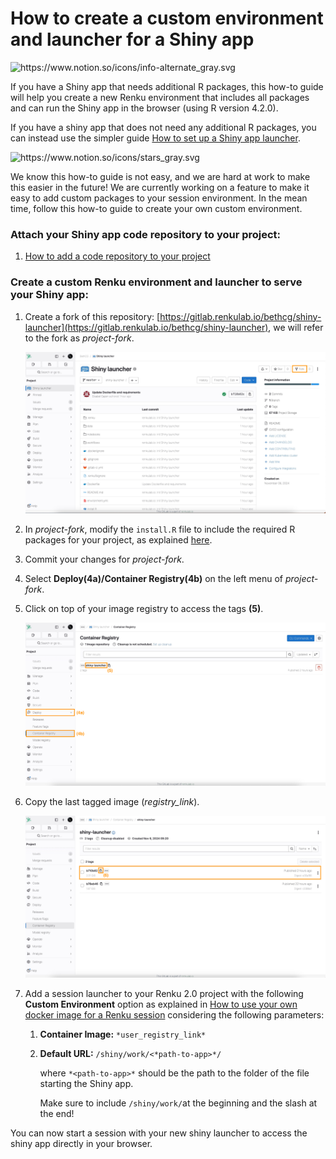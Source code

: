 # How to create a custom environment and launcher for a Shiny app

<aside>
<img src="https://www.notion.so/icons/info-alternate_gray.svg" alt="https://www.notion.so/icons/info-alternate_gray.svg" width="40px" />

If you have a Shiny app that needs additional R packages, this how-to guide will help you create a new Renku environment that includes all packages and can run the Shiny app in the browser (using R version 4.2.0).

If you have a shiny app that does not need any additional R packages, you can instead use the simpler guide [How to set up a Shiny app launcher](How%20to%20set%20up%20a%20Shiny%20app%20launcher%206b75e1d8756c4318818fb141d1f4f684.md).

</aside>

<aside>
<img src="https://www.notion.so/icons/stars_gray.svg" alt="https://www.notion.so/icons/stars_gray.svg" width="40px" />

We know this how-to guide is not easy, and we are hard at work to make this easier in the future! We are currently working on a feature to make it easy to add custom packages to your session environment. In the mean time, follow this how-to guide to create your own custom environment.

</aside>

### Attach your Shiny app code repository to your project:

1. [How to add a code repository to your project](How%20to%20add%20a%20code%20repository%20to%20your%20project%2053658e1ef33d431bb3c3129a82d99a5f.md)

### Create a custom Renku environment and launcher to serve your Shiny app:

1. Create a fork of this repository: [https://gitlab.renkulab.io/bethcg/shiny-launcher](https://gitlab.renkulab.io/bethcg/shiny-launcher), we will refer to the fork as *project-fork*.
    
    ![image.png](./create-custom-environment-and-launcher-for-shiny-app-10.png)
    
2. In *project-fork*, modify the `install.R` file to include the required R packages for your project, as explained [here](https://renku.readthedocs.io/en/stable/how-to-guides/general/install-packages.html).
3. Commit your changes for *project-fork*.
4. Select **Deploy(4a)/Container Registry(4b)** on the left menu of *project-fork*.
5. Click on top of your image registry to access the tags **(5)**.
    
    ![image.png](./create-custom-environment-and-launcher-for-shiny-app-20.png)
    
6. Copy the last tagged image (*registry_link*).
    
    ![image.png](./create-custom-environment-and-launcher-for-shiny-app-30.png)
    
7. Add a session launcher to your Renku 2.0 project with the following **Custom Environment** option as explained in [How to use your own docker image for a Renku session](How%20to%20use%20your%20own%20docker%20image%20for%20a%20Renku%20sessi%2011f0df2efafc80af848ffcaf9ccff31c.md) considering the following parameters:
    1. **Container Image:** `*user_registry_link*`
    2. **Default URL:** `/shiny/work/<*path-to-app>*/`
        
        where  `*<path-to-app>*` should be the path to the folder of the file starting the Shiny app.
        
        Make sure to include `/shiny/work/`at the beginning and the slash at the end!
        

You can now start a session with your new shiny launcher to access the shiny app directly in your browser.